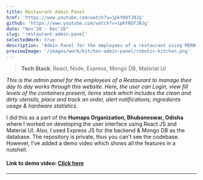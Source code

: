 ```yaml
---
title: Restaurant Admin Panel
href: 'https://www.youtube.com/watch?v=1pkYROfJNJg'
github: 'https://www.youtube.com/watch?v=1pkYROfJNJg'
date: "Nov'20 - Dec'20"
slug: 'restaurant-admin-panel'
selectedWork: true
description: 'Admin Panel for the employees of a restaurant using MERN & Material UI'
previewImage: '/images/work/kitchen-admin-panel/robotic-kitchen.png'
---
```


> **Tech Stack**: React, Node, Express, Mongo DB, Material UI

_This is the admin panel for the employees of a Restaurant to manage their day to day works through this website. Here, the user can Login, view fill levels of the containers present, items stack which includes the clean and dirty utensils, place and track an order, alert notifications, ingredients usage & hardware statistics._

I did this as a part of the **Humaps Organization, Bhubaneswar, Odisha** where I worked on developing the user interface using React JS and Material UI. Also, I used Express JS for the backend & Mongo DB as the database. The repository is private, thus you can't see the codebase. However, I've added a demo video which shows all the features in a nutshell.

#### Link to demo video: [Click here](https://www.youtube.com/watch?v=1pkYROfJNJg)

---
